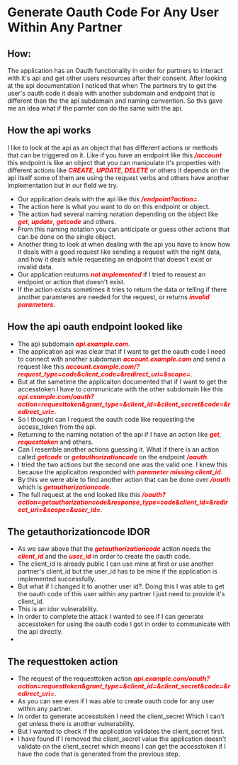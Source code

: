 # Generate Oauth Code For Any User Within Any Partner

## How:

The application has an Oauth functionality in order for partners to interact with it's api and get other users resources after their consent. After looking at
the api documentation I noticed that when The partners try to get the user's oauth code it deals with another subdomain and endpoint that is different than the
the api subdomain and naming convention. So this gave me an idea what if the parnter can do the same with the api.

## How the api works

I like to look at the api as an object that has different actions or methods that can be triggered on it. Like if you have an endpoint like this <span style="color:red">***/account***</span>
this endpoint is like an object that you can manipulate it's properties with different actions like <span style="color:red">***CREATE***</span>, <span style="color:red">***UPDATE***</span>, <span style="color:red">***DELETE***</span>
or others it depends on the api itself some of them are using the request verbs and others have another implementation but in our field we try.

- Our application deals with the api like this <span style="color:red">***/endpoint?action=***</span>.
- The action here is what you want to do on this endpoint or object.
- The action had several naming notation depending on the object like <span style="color:red">***get***</span>, <span style="color:red">***update***</span>, <span style="color:red">***getcode***</span> and others.
- From this naming notation you can anticipate or guess other actions that can be done on the single object.
- Another thing to look at when dealing with the api you have to know how it deals with a good request like sending a request with the right data, and how it deals while requesting an endpoint that doesn't exist or invalid data.
- Our application reuturns <span style="color:red">***not implemented***</span> if I tried to reauest an endpoint or action that doesn't exist.
- If the action exists sometimes it tries to return the data or telling if there another paramteres are needed for the request, or returns <span style="color:red">***invalid parameters***</span>.


## How the api oauth endpoint looked like

- The api subdomain <span style="color:red">***api.example.com***</span>.
- The application api was clear that if I want to get the oauth code I need to connect with another subdomain <span style="color:red">***account.example.com***</span> and send a request like this <span style="color:red">***account.example.com/?request_type=code&client_code=&redirect_uri=&scope=***</span>.
- But at the sametime the applicaiton documented that if I want to get the accesstoken I have to communicate with the other subdomain like this <span style="color:red">***api.example.com/oauth?action=requesttoken&grant_type=&client_id=&client_secret&code=&redirect_uri=***</span>.
- So I thought can I request the oauth code like requesting the access_token from the api.
- Returning to the naming notation of the api if I have an action like <span style="color:red">***get***</span>, <span style="color:red">***requesttoken***</span> and others.
- Can I resemble another actions guessing it. What if there is an action called <span style="color:red">***getcode***</span> or <span style="color:red">***getauthorizationcode***</span> on the endpoint <span style="color:red">***/oauth***</span>.
- I tried the two actions but the second one was the valid one. I knew this because the applicaiton responded with <span style="color:red">***parameter missing client_id***</span>.
- By this we were able to find another action that can be done over <span style="color:red">***/oauth***</span> which is <span style="color:red">***getauthorizationcode***</span>.
- The full request at the end looked like this <span style="color:red">***/oauth?action=getauthorizationcode&response_type=code&client_id=&redirect_uri=&scope=&user_id=***</span>.

## The getauthorizationcode IDOR

- As we saw above that the <span style="color:red">***getauthorizationcode***</span> action needs the <span style="color:red">***client_id***</span> and the <span style="color:red">***user_id***</span> in order to create the oauth code.
- The client_id is already public I can use mine at first or use another partner's client_id but the user_id has to be mine if the application is implemented successfully.
- But what if I changed it to another user id?. Doing this I was able to get the oauth code of this user within any partner I just need to provide it's client_id.
- This is an idor vulnerability.
- In order to complete the attack I wanted to see if I can generate accesstoken for using the oauth code I got in order to communicate with the api directly.
-

## The requesttoken action 

- The request of the requesttoken action <span style="color:red">***api.example.com/oauth?action=requesttoken&grant_type=&client_id=&client_secret&code=&redirect_uri=***</span>.
- As you can see even if I was able to create oauth code for any user within any partner.
- In order to generate accesstoken I need the client_secret Which I can't get unless there is another vulnerability.
- But I wanted to check if the application validates the client_secret first.
- I have found if I removed the client_secret value the application doesn't validate on the client_secret which means I can get the accesstoken if I have the code that is generated from the previous step.


